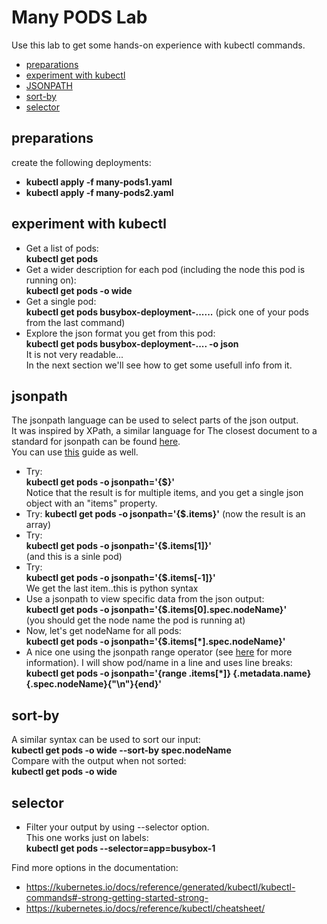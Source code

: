 # Many PODS Lab

Use this lab to get some hands-on experience with kubectl commands.

- [preparations](#preparations)
- [experiment with kubectl](#experiment-with-kubectl)
- [JSONPATH](#jsonpath)
- [sort-by](#sort-by)
- [selector](#selector)

## preparations

create the following deployments:
- **kubectl apply -f many-pods1.yaml**
- **kubectl apply -f many-pods2.yaml**

## experiment with kubectl

- Get a list of pods:  
**kubectl get pods**
- Get a wider description for each pod (including the node this pod is running on):  
**kubectl get pods -o wide**
- Get a single pod:  
**kubectl get pods busybox-deployment-......**  (pick one of your pods from the last command)  
- Explore the json format you get from this pod:  
**kubectl get pods busybox-deployment-.... -o json**  
It is not very readable...  
In the next section we'll see how to get some usefull info from it.

## jsonpath

The jsonpath language can be used to select parts of the json output.  
It was inspired by XPath, a similar language for 
The closest document to a standard for jsonpath can be found [here](https://goessner.net/articles/JsonPath/).  
You can use [this](https://docs.oracle.com/cd/E60058_01/PDF/8.0.8.x/8.0.8.0.0/PMF_HTML/index.htm#t=JsonPath_Expressions.htm%23Path_Examplesbc-4&rhtocid=10.2.0_4) guide as well.  

- Try:  
**kubectl get pods -o jsonpath='{$}'**  
Notice that the result is for multiple items, and you get a single json object with an "items" property.
- Try:
**kubectl get pods -o jsonpath='{$.items}'**
(now the result is an array)
- Try:  
**kubectl get pods -o jsonpath='{$.items[1]}'**  
(and this is a sinle pod)
- Try:  
**kubectl get pods -o jsonpath='{$.items[-1]}'**  
We get the last item..this is python syntax
- Use a jsonpath to view specific data from the json output:  
**kubectl get pods -o jsonpath='{$.items[0].spec.nodeName}'**  
(you should get the node name the pod is running at)
- Now, let's get nodeName for all pods:  
**kubectl get pods -o jsonpath='{$.items[*].spec.nodeName}'**  
- A nice one using the jsonpath range operator (see [here](https://pwittrock.github.io/docs/user-guide/jsonpath/) for more information).  I will show pod/name in a line and uses line breaks:  
**kubectl get pods -o jsonpath='{range .items[*]} {.metadata.name}{.spec.nodeName}{"\n"}{end}'**

## sort-by

A similar syntax can be used to sort our input:  
**kubectl get pods -o wide  --sort-by spec.nodeName**  
Compare with the output when not sorted:  
**kubectl get pods -o wide**


## selector

- Filter your output by using --selector option.  
This one works just on labels:  
**kubectl get pods --selector=app=busybox-1**

Find more options in the documentation:
- https://kubernetes.io/docs/reference/generated/kubectl/kubectl-commands#-strong-getting-started-strong-
- https://kubernetes.io/docs/reference/kubectl/cheatsheet/

